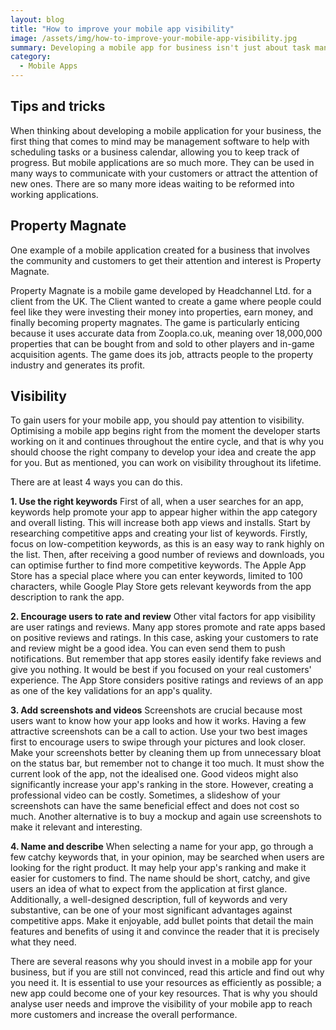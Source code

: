 ```yaml
---
layout: blog
title: "How to improve your mobile app visibility"
image: /assets/img/how-to-improve-your-mobile-app-visibility.jpg
summary: Developing a mobile app for business isn't just about task management- it's a tool for customer engagement and increasing visibility.
category:
  - Mobile Apps
---
```


## Tips and tricks
When thinking about developing a mobile application for your business, the first thing that comes to mind may be management software to help with scheduling tasks or a business calendar, allowing you to keep track of progress. But mobile applications are so much more. They can be used in many ways to communicate with your customers or attract the attention of new ones. There are so many more ideas waiting to be reformed into working applications.

## Property Magnate
One example of a mobile application created for a business that involves the community and customers to get their attention and interest is Property Magnate.

Property Magnate is a mobile game developed by Headchannel Ltd. for a client from the UK. The Client wanted to create a game where people could feel like they were investing their money into properties, earn money, and finally becoming property magnates. The game is particularly enticing because it uses accurate data from Zoopla.co.uk, meaning over 18,000,000 properties that can be bought from and sold to other players and in-game acquisition agents. The game does its job, attracts people to the property industry and generates its profit.

## Visibility
To gain users for your mobile app, you should pay attention to visibility. Optimising a mobile app begins right from the moment the developer starts working on it and continues throughout the entire cycle, and that is why you should choose the right company to develop your idea and create the app for you. But as mentioned, you can work on visibility throughout its lifetime.

There are at least 4 ways you can do this.

 **1. Use the right keywords**
First of all, when a user searches for an app, keywords help promote your app to appear higher within the app category and overall listing. This will increase both app views and installs. Start by researching competitive apps and creating your list of keywords. Firstly, focus on low-competition keywords, as this is an easy way to rank highly on the list. Then, after receiving a good number of reviews and downloads, you can optimise further to find more competitive keywords. The Apple App Store has a special place where you can enter keywords, limited to 100 characters, while Google Play Store gets relevant keywords from the app description to rank the app.

 **2. Encourage users to rate and review**
Other vital factors for app visibility are user ratings and reviews. Many app stores promote and rate apps based on positive reviews and ratings. In this case, asking your customers to rate and review might be a good idea. You can even send them to push notifications. But remember that app stores easily identify fake reviews and give you nothing. It would be best if you focused on your real customers' experience. The App Store considers positive ratings and reviews of an app as one of the key validations for an app's quality.

 **3. Add screenshots and videos**
Screenshots are crucial because most users want to know how your app looks and how it works. Having a few attractive screenshots can be a call to action. Use your two best images first to encourage users to swipe through your pictures and look closer. Make your screenshots better by cleaning them up from unnecessary bloat on the status bar, but remember not to change it too much. It must show the current look of the app, not the idealised one. Good videos might also significantly increase your app's ranking in the store. However, creating a professional video can be costly. Sometimes, a slideshow of your screenshots can have the same beneficial effect and does not cost so much. Another alternative is to buy a mockup and again use screenshots to make it relevant and interesting.

 **4. Name and describe**
When selecting a name for your app, go through a few catchy keywords that, in your opinion, may be searched when users are looking for the right product. It may help your app's ranking and make it easier for customers to find. The name should be short, catchy, and give users an idea of what to expect from the application at first glance. Additionally, a well-designed description, full of keywords and very substantive, can be one of your most significant advantages against competitive apps. Make it enjoyable, add bullet points that detail the main features and benefits of using it and convince the reader that it is precisely what they need.

There are several reasons why you should invest in a mobile app for your business, but if you are still not convinced, read this article and find out why you need it. It is essential to use your resources as efficiently as possible; a new app could become one of your key resources. That is why you should analyse user needs and improve the visibility of your mobile app to reach more customers and increase the overall performance.
